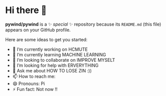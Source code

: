 # Hi there 👋


**pywind/pywind** is a ✨ _special_ ✨ repository because its `README.md` (this file) appears on your GitHub profile.

Here are some ideas to get you started:

- 🔭 I’m currently working on HCMUTE
- 🌱 I’m currently learning MACHINE LEARNING
- 👯 I’m looking to collaborate on IMPROVE MYSELT
- 🤔 I’m looking for help with ERVERYTHING
- 💬 Ask me about HOW TO LOSE ZIN :))
- 📫 How to reach me: 
- 😄 Pronouns: Pi
- ⚡ Fun fact: Not now !!
